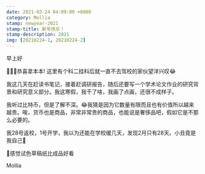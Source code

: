 ```yaml
---
date: 2021-02-24 04:09:00 +0800
category: Mollia
stamp: newyear-2021
stamp-title: 新年快乐！
stamp-description: 2021
img: [20210224-1, 20210224-2]
---
```


早上好

🎉🎉🎉恭喜拿本本!
这里有个科二挂科后就一直不去驾校的家伙望洋兴叹😂

我这几天在赶读书笔记，接着赶调研报告，随后还要写一个学术论文作业的研究背景和研究意义部分。我这寒假，我干了啥，我画了点画，还很不成样子。

我听过比特币，但是了解不深。😂我猜是因为它数量有限而且也有价值所以越来越贵。唉，货币也是商品，非常非常贵的商品，也能说是奢侈品吧，假如它是不那么必要的。

我28号返校，1号开学，我以为还能在学校缓几天，发现2月只有28天。小丑竟是我自己🤣

🤔感觉试色草稿纸比成品好看

Mollia
